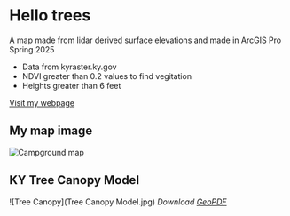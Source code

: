 # Hello trees

A map made from lidar derived surface elevations and made in ArcGIS Pro Spring 2025

* Data from kyraster.ky.gov
* NDVI greater than 0.2 values to find vegitation
* Heights greater than 6 feet

[Visit my webpage](#)

## My map image

![Campground map](https://live.staticflickr.com/3485/3720141971_324155f776_z.jpg)


## KY Tree Canopy Model
![Tree Canopy](Tree Canopy Model.jpg)
*Download [GeoPDF](Tree-Canopy-Model.pdf)*

